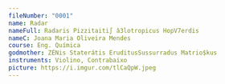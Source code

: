 ```yaml
---
fileNumber: "0001"
name: Radar
nameFull: Radaris Pizzitaiti∫ â3lotropicus HopV7erdis
nameC: Joana Maria Oliveira Mendes
course: Eng. Química
godmother: ZÉNis Staterátis EruditusSussurradus Matrio$kus
instruments: Violino, Contrabaixo
picture: https://i.imgur.com/tlCaQpW.jpeg
---
```

